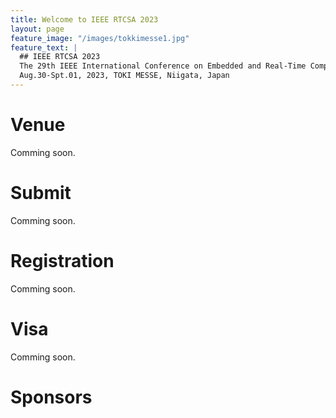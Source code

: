 ```yaml
---
title: Welcome to IEEE RTCSA 2023
layout: page
feature_image: "/images/tokkimesse1.jpg"
feature_text: |
  ## IEEE RTCSA 2023
  The 29th IEEE International Conference on Embedded and Real-Time Computing Systems and Applications\
  Aug.30-Spt.01, 2023, TOKI MESSE, Niigata, Japan
---
```


# Venue
Comming soon.
# Submit
Comming soon.
# Registration
Comming soon.
# Visa
Comming soon.

# Sponsors
